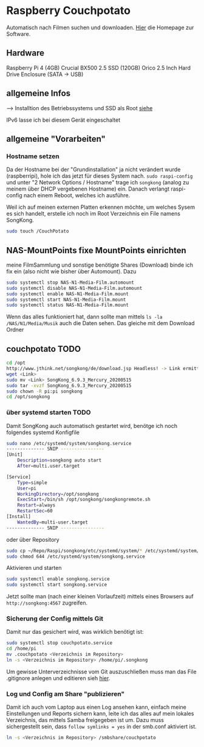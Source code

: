 # Raspberry Couchpotato
Automatisch nach Filmen suchen und downloaden. [Hier](https://couchpota.to/) die Homepage zur Software.


## Hardware
Raspberry Pi 4 (4GB)
Crucial BX500 2.5 SSD (120GB)
Orico 2.5 Inch Hard Drive Enclosure (SATA -> USB)

## allgemeine Infos
--> Installtion des Betriebssystems und SSD als Root [siehe](https://github.com/gecompat/Raspi/blob/master/System_Default/README.md) 

IPv6 lasse ich bei diesem Gerät eingeschaltet

## allgemeine "Vorarbeiten"
### Hostname setzen
Da der Hostname bei der "Grundinstallation" ja nicht verändert wurde (raspberripi), hole ich das jetzt für dieses System nach. `sudo raspi-config`  und unter "2 Network Options / Hostname" trage ich `songkong` (analog zu meinem über DHCP vergebenen Hostname) ein.
Danach verlangt raspi-config nach einem Reboot, welches ich ausführe.

Weil ich auf meinen externen Platten erkennen möchte, um welches Sysem es sich handelt, erstelle ich noch im Root Verzeichnis ein File namens SongKong.
```bash
sudo touch /CouchPotato
```

## NAS-MountPoints fixe MountPoints einrichten
meine FilmSammlung und sonstige benötigte Shares (Download) binde ich fix ein (also nicht wie bisher über Automount). Dazu
```bash
sudo systemctl stop NAS-N1-Media-Film.automount
sudo systemctl disable NAS-N1-Media-Film.automount
sudo systemctl enable NAS-N1-Media-Film.mount
sudo systemctl start NAS-N1-Media-Film.mount
sudo systemctl status NAS-N1-Media-Film.mount
```
Wenn das alles funktioniert hat, dann sollte man mittels `ls -la /NAS/N1/Media/Musik` auch die Daten sehen.
Das gleiche mit dem Download Ordner


## couchpotato  TODO
```bash
cd /opt 
http://www.jthink.net/songkong/de/download.jsp Headless! -> Link ermitteln 
wget <Link>
sudo mv <Link> SongKong_6.9.3_Mercury_20200515 
sudo tar -xvzf SongKong_6.9.3_Mercury_20200515 
sudo chown -R pi:pi songkong 
cd /opt/songkong
```

### über systemd starten  TODO
Damit SongKong auch automatisch gestartet wird, benötge ich noch folgendes systemd Konfigfile
```bash
sudo nano /etc/systemd/system/songkong.service
-------------- SNIP ----------------
[Unit]
	Description=songkong auto start
	After=multi.user.target

[Service]
	Type=simple
	User=pi
	WorkingDirectory=/opt/songkong
	ExecStart=/bin/sh /opt/songkong/songkongremote.sh
	Restart=always
	RestartSec=60
[Install]
	WantedBy=multi-user.target
-------------- SNIP ----------------
```
oder über Repository
```bash
sudo cp ~/Repo/Raspi/songkong/etc/systemd/system/* /etc/systemd/system/
sudo chmod 644 /etc/systemd/system/songkong.service
```

Aktivieren und starten
```bash
sudo systemctl enable songkong.service
sudo systemctl start songkong.service
```

Jetzt sollte man (nach einer kleinen Vorlaufzeit) mittels eines Browsers auf `http://songkong:4567` zugreifen.


### Sicherung der Config mittels Git
Damit nur das gesichert wird, was wirklich benötigt ist:
```bash
sudo systemctl stop couchpotato.service
cd /home/pi
mv .couchpotato <Verzeichnis im Repository>
ln -s <Verzeichnis im Repository> /home/pi/.songkong
```
Um gewisse Unterverzeichnisse vom Git auszuschließen muss man das File .gitignore anlegen und editieren sieh [hier](https://github.com/gecompat/Public_RaspiConf/tree/master/System_Default#sicherung-der-config-files-mittels-git).


### Log und Config am Share "publizieren"
Damit ich auch vom Laptop aus einen Log ansehen kann, einfach meine Einstellungen und Reports sichern kann, leite ich das alles  auf mein lokales Verzeichnis, das mittels Samba freigegeben ist um.
Dazu muss sichergestellt sein, dass `follow symlinks = yes` in der smb.conf aktiviert ist.
```bash
ln -s <Verzeichnis im Repository> /smbshare/couchpotato
```



